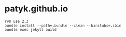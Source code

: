 # patyk.github.io

	rvm use 2.3
	bundle install --path=.bundle --clean --binstubs=.sbin
	bundle exec jekyll build
